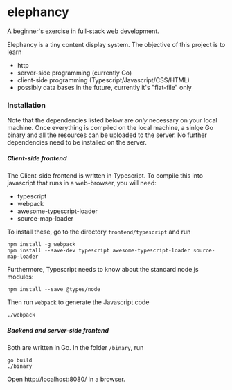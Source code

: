 # elephancy

A beginner's exercise in full-stack web development.

Elephancy is a tiny content display system. The objective of this project is
to learn

* http
* server-side programming (currently Go)
* client-side programming (Typescript/Javascript/CSS/HTML)
* possibly data bases in the future, currently it's "flat-file" only

### Installation

Note that the dependencies listed below are *only* necessary on your local 
machine. Once everything is compiled on the local machine, a sinlge Go 
binary and all the resources can be uploaded to the server. No further 
dependencies need to be installed on the server.

##### Client-side frontend

The Client-side frontend is written in Typescript. To compile this into javascript that runs in a web-browser, you will need:

- typescript
- webpack
- awesome-typescript-loader
- source-map-loader

To install these, go to the directory `frontend/typescript` and run

```
npm install -g webpack  
npm install --save-dev typescript awesome-typescript-loader source-map-loader
```

Furthermore, Typescript needs to know about the standard node.js modules:

```
npm install --save @types/node
```

Then run `webpack` to generate the Javascript code

```
./webpack
```

##### Backend and server-side frontend

Both are written in Go. In the folder `/binary`, run

```
go build
./binary
```

Open http://localhost:8080/ in a browser.
